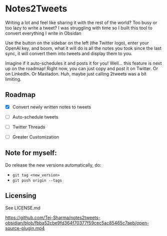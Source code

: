 # Notes2Tweets

Writing a lot and feel like sharing it with the rest of the world? Too busy or too lazy to write a tweet? I was struggling with time so I built this tool to convert everything I write in Obsidan

Use the button on the sidebar on the left (the Twitter logo), enter your OpenAI key, and boom, what it will do is all the notes you took since the last sync, it will convert them into tweets and display them to you.

Imagine if it auto-schedules it and posts it for you! Well... this feature is next up on the roadmap! Right now, you can just copy and post it on Twitter. Or on LinkedIn. Or Mastadon. Huh, maybe just calling 2tweets was a bit limiting.

## Roadmap

- [x] Convert newly written notes to tweets
- [ ] Auto-schedule tweets
- [ ] Twitter Threads
- [ ] Greater Customization   


## Note for myself:

Do release the new versions automatically, do:
- `git tag <new_version>`
- `git push origin --tags`

## Licensing
See LICENSE.md

https://github.com/Tej-Sharma/notes2tweets-obsidian/blob/fbba52cbe9fd364f70377f59cec5ac85465c7aeb/open-source-plugin.mp4

